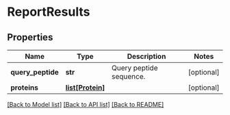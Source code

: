 # ReportResults

## Properties
Name | Type | Description | Notes
------------ | ------------- | ------------- | -------------
**query_peptide** | **str** | Query peptide sequence. | [optional] 
**proteins** | [**list[Protein]**](Protein.md) |  | [optional] 

[[Back to Model list]](../README.md#documentation-for-models) [[Back to API list]](../README.md#documentation-for-api-endpoints) [[Back to README]](../README.md)



